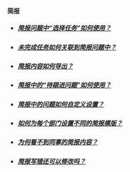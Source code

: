 #### 简报

* ##### [简报问题中“选择任务”如何使用？ ](https://worktile.com/club/baike/fe5c26cd19934b88a8af7369f26b3c18)

* ##### [未完成任务如何关联到简报问题中？](https://worktile.com/club/baike/425efbf874944511ae3c1ded0b4e5ef3) 

* ##### [简报内容如何导出？](https://worktile.com/club/baike/828a5b3864894aa6b757e7cbfe4c45a2) 

* ##### [简报中的“待跟进问题”如何使用？ ](https://worktile.com/club/thread/227e2a697d2441acab929b65c6c760c1)

* ##### [简报中的问题如何自定义设置？ ](https://worktile.com/club/baike/cab5783f789b4a399e8bda2332229111)

* ##### [如何为每个部门设置不同的简报模版？ ](https://worktile.com/club/baike/55cb22d32d9d4f65bda822df899e5644)

* ##### [为何看不到同事的简报内容？ ](https://worktile.com/club/_/89ae9674f65e4b8ba207a56a91ec7d67)

* ##### [简报写错还可以修改吗？](https://worktile.com/club/_/497909b94914488e921885f31fb3a527) 